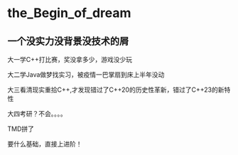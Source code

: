 # the_Begin_of_dream

## 一个没实力没背景没技术的屑

大一学C++打比赛，奖没拿多少，游戏没少玩

大二学Java做梦找实习，被疫情一巴掌扇到床上半年没动

大三看清现实重拾C++,才发现错过了C++20的历史性革新，错过了C++23的新特性

大四考研？不会。。。。

TMD拼了

要什么基础，直接上进阶！
